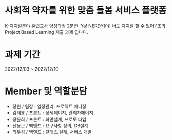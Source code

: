 # 사회적 약자를 위한 맞춤 돌봄 서비스 플랫폼
K-디지털분야 훈련교사 양성과정 2분반 'Ya! NERDY(야! 너도 디지털 할 수 있어)'조의 Project Based Learning 제출 과제 입니다.

# 과제 기간
2022/12/03 ~ 2022/12/10

# Member 및 역할분담
- 장원 / 팀장 : 일정관리, 프로젝트 매니징
- 김태봉 / 프론트 : 상세페이지, 관리자페이지
- 장윤희 / 프론트 : 화면설계, 프로토 타입
- 진용근 / 백엔드 : 요구사항 정의, DB설계
- 최우성 / 백엔드 : 클래스 설계, 서비스 개발
